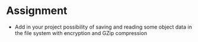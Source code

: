 # Assignment

* Add in your project possibility of saving and reading some object data in the file system with encryption and GZip compression
